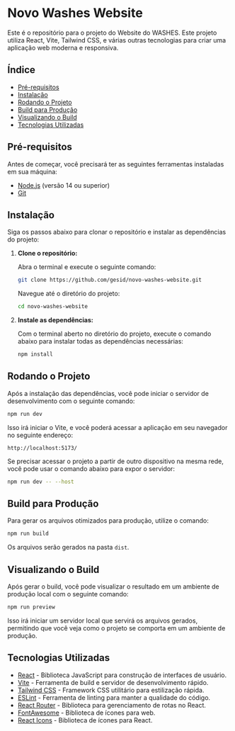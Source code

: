 # Novo Washes Website

Este é o repositório para o projeto do Website do WASHES. Este projeto utiliza React, Vite, Tailwind CSS, e várias outras tecnologias para criar uma aplicação web moderna e responsiva.

## **Índice**
- [Pré-requisitos](#pré-requisitos)
- [Instalação](#instalação)
- [Rodando o Projeto](#rodando-o-projeto)
- [Build para Produção](#build-para-produção)
- [Visualizando o Build](#visualizando-o-build)
- [Tecnologias Utilizadas](#tecnologias-utilizadas)

## **Pré-requisitos**

Antes de começar, você precisará ter as seguintes ferramentas instaladas em sua máquina:

- [Node.js](https://nodejs.org/) (versão 14 ou superior)
- [Git](https://git-scm.com/)

## **Instalação**

Siga os passos abaixo para clonar o repositório e instalar as dependências do projeto:

1. **Clone o repositório:**

   Abra o terminal e execute o seguinte comando:

   ```bash
   git clone https://github.com/gesid/novo-washes-website.git
   ```

   Navegue até o diretório do projeto:

   ```bash
   cd novo-washes-website
   ```

2. **Instale as dependências:**

   Com o terminal aberto no diretório do projeto, execute o comando abaixo para instalar todas as dependências necessárias:

   ```bash
   npm install
   ```

## **Rodando o Projeto**

Após a instalação das dependências, você pode iniciar o servidor de desenvolvimento com o seguinte comando:

```bash
npm run dev
```

Isso irá iniciar o Vite, e você poderá acessar a aplicação em seu navegador no seguinte endereço:

```
http://localhost:5173/
```

Se precisar acessar o projeto a partir de outro dispositivo na mesma rede, você pode usar o comando abaixo para expor o servidor:

```bash
npm run dev -- --host
```

## **Build para Produção**

Para gerar os arquivos otimizados para produção, utilize o comando:

```bash
npm run build
```

Os arquivos serão gerados na pasta `dist`.

## **Visualizando o Build**

Após gerar o build, você pode visualizar o resultado em um ambiente de produção local com o seguinte comando:

```bash
npm run preview
```

Isso irá iniciar um servidor local que servirá os arquivos gerados, permitindo que você veja como o projeto se comporta em um ambiente de produção.

## **Tecnologias Utilizadas**

- [React](https://reactjs.org/) - Biblioteca JavaScript para construção de interfaces de usuário.
- [Vite](https://vitejs.dev/) - Ferramenta de build e servidor de desenvolvimento rápido.
- [Tailwind CSS](https://tailwindcss.com/) - Framework CSS utilitário para estilização rápida.
- [ESLint](https://eslint.org/) - Ferramenta de linting para manter a qualidade do código.
- [React Router](https://reactrouter.com/) - Biblioteca para gerenciamento de rotas no React.
- [FontAwesome](https://fontawesome.com/) - Biblioteca de ícones para web.
- [React Icons](https://react-icons.github.io/react-icons/) - Biblioteca de ícones para React.